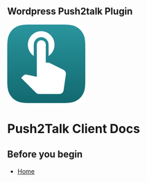 ## Wordpress Push2talk Plugin
![Wordpress Push2talk Plugin](./push2talk/public/push2talk.png)

# Push2Talk Client Docs

## Before you begin

- [Home](./index.md)